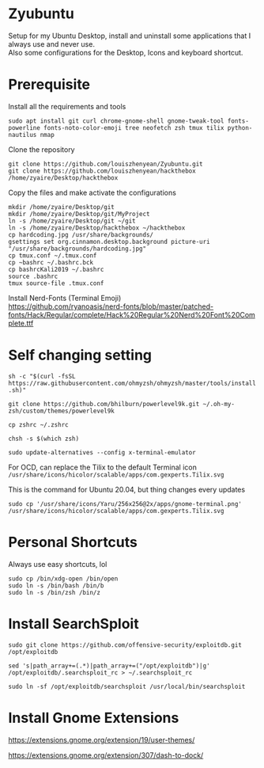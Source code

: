 # Zyubuntu
Setup for my Ubuntu Desktop, install and uninstall some applications that I always use and never use.  
Also some configurations for the Desktop, Icons and keyboard shortcut.  

# Prerequisite
Install all the requirements and tools  
```
sudo apt install git curl chrome-gnome-shell gnome-tweak-tool fonts-powerline fonts-noto-color-emoji tree neofetch zsh tmux tilix python-nautilus nmap
````

Clone the repository
```
git clone https://github.com/louiszhenyean/Zyubuntu.git
git clone https://github.com/louiszhenyean/hackthebox /home/zyaire/Desktop/hackthebox
```

Copy the files and make activate the configurations
```
mkdir /home/zyaire/Desktop/git
mkdir /home/zyaire/Desktop/git/MyProject
ln -s /home/zyaire/Desktop/git ~/git
ln -s /home/zyaire/Desktop/hackthebox ~/hackthebox  
cp hardcoding.jpg /usr/share/backgrounds/
gsettings set org.cinnamon.desktop.background picture-uri "/usr/share/backgrounds/hardcoding.jpg"
cp tmux.conf ~/.tmux.conf
cp ~bashrc ~/.bashrc.bck
cp bashrcKali2019 ~/.bashrc
source .bashrc
tmux source-file .tmux.conf
```

Install Nerd-Fonts (Terminal Emoji)  
https://github.com/ryanoasis/nerd-fonts/blob/master/patched-fonts/Hack/Regular/complete/Hack%20Regular%20Nerd%20Font%20Complete.ttf

# Self changing setting
`sh -c "$(curl -fsSL https://raw.githubusercontent.com/ohmyzsh/ohmyzsh/master/tools/install.sh)"`

`git clone https://github.com/bhilburn/powerlevel9k.git ~/.oh-my-zsh/custom/themes/powerlevel9k`

`cp zshrc ~/.zshrc`

`chsh -s $(which zsh)`

`sudo update-alternatives --config x-terminal-emulator`

For OCD, can replace the Tilix to the default Terminal icon  
`/usr/share/icons/hicolor/scalable/apps/com.gexperts.Tilix.svg`

This is the command for Ubuntu 20.04, but thing changes every updates  
```
sudo cp '/usr/share/icons/Yaru/256x256@2x/apps/gnome-terminal.png' /usr/share/icons/hicolor/scalable/apps/com.gexperts.Tilix.svg
```

# Personal Shortcuts
Always use easy shortcuts, lol
```
sudo cp /bin/xdg-open /bin/open
sudo ln -s /bin/bash /bin/b
sudo ln -s /bin/zsh /bin/z 
```

# Install SearchSploit
`sudo git clone https://github.com/offensive-security/exploitdb.git /opt/exploitdb`

`sed 's|path_array+=(.*)|path_array+=("/opt/exploitdb")|g' /opt/exploitdb/.searchsploit_rc > ~/.searchsploit_rc`

`sudo ln -sf /opt/exploitdb/searchsploit /usr/local/bin/searchsploit`


# Install Gnome Extensions
https://extensions.gnome.org/extension/19/user-themes/

https://extensions.gnome.org/extension/307/dash-to-dock/
